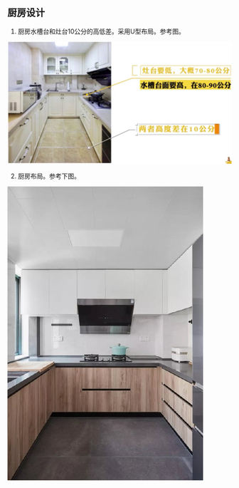 ## 厨房设计

1. 厨房水槽台和灶台10公分的高低差。采用U型布局。参考图。

![厨房台面吊柜布局](厨房台面吊柜布局.jpg)

2. 厨房布局。参考下图。

![厨房台面吊柜布局](厨房布局.jpg)